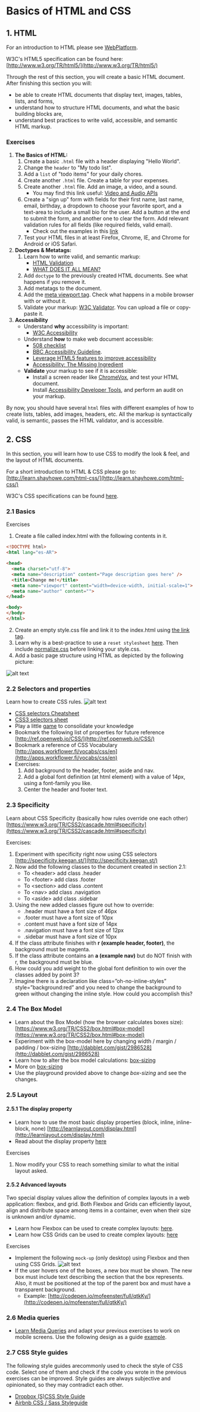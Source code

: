 # Basics of HTML and CSS

## 1. HTML

For an introduction to HTML please see [WebPlatform](https://webplatform.github.io/docs/html/tutorials/).

W3C's HTML5 specification can be found here: [http://www.w3.org/TR/html5/](http://www.w3.org/TR/html5/)

Through the rest of this section, you will create a basic HTML document. After finishing this section you will:

* be able to create HTML documents that display text, images, tables, lists, and forms,
* understand how to structure HTML documents, and what the basic building blocks are,
* understand best practices to write valid, accessible, and semantic HTML markup.

### Exercises

1. **The Basics of HTML:**
	1. Create a basic `.html` file with a header displaying "Hello World".
	2. Change the `header` to "My todo list".
	3. Add a `list` of "todo items" for your daily chores.
	4. Create another `.html` file. Create a table for your expenses.
	5. Create another `.html` file. Add an image, a video, and a sound.
		* You may find this link useful: [Video and Audio APIs](https://developer.mozilla.org/en-US/docs/Learn/JavaScript/Client-side_web_APIs/Video_and_audio_APIs)		
	6. Create a "sign up" form with fields for their first name, last name, email, birthday, a dropdown to choose your favorite sport, and a text-area to include a small bio for the user. Add a button at the end to submit the form, and another one to clear the form. Add relevant validation rules for all fields (like required fields, valid email).
		* Check out the examples in this [link](https://webplatform.github.io/docs/guides/html_forms_basics/)
	7. Test your HTML files in at least Firefox, Chrome, IE, and Chrome for Android or iOS Safari.
2. **Doctypes & Metatags:**
	1. Learn how to write valid, and semantic markup:
		* [HTML Validation](https://webplatform.github.io/docs/guides/html_validation/)
		* [WHAT DOES IT ALL MEAN?](http://diveintohtml5.info/semantics.html)
	2. Add `doctype` to the previously created HTML documents. See what happens if you remove it.
	3. Add metatags to the document.
	4. Add the [meta viewport tag](http://www.quirksmode.org/mobile/metaviewport/). Check what happens in a mobile browser with or without it.
	4. Validate your markup: [W3C Validator](http://validator.w3.org/). You can upload a file or copy-paste it.
3. **Accessibility**
	* Understand **why** accessibility is important:
		* [W3C Accessibility](http://www.w3.org/standards/webdesign/accessibility)
	* Understand **how** to make web document accessible:
		* [508 checklist](http://webaim.org/standards/508/checklist)
		* [BBC Accessibility Guideline](http://www.bbc.co.uk/guidelines/futuremedia/accessibility/html/).
		* [Leverage HTML5 features to improve accessibility](http://www.w3.org/Talks/2014/0317-HTML5-A11Y/)
		* [Accessibility: The Missing Ingredient](http://alistapart.com/article/accessibility-the-missing-ingredient)
	* **Validate** your markup to see if it is accessible:
		* Install a screen reader like [ChromeVox](https://chrome.google.com/webstore/detail/chromevox/kgejglhpjiefppelpmljglcjbhoiplfn?hl=en), and test your HTML document.
		* Install [Accessibility Developer Tools](https://chrome.google.com/webstore/detail/accessibility-developer-t/fpkknkljclfencbdbgkenhalefipecmb?hl=en), and perform an audit on your markup.

By now, you should have several `html` files with different examples of how to create lists, tables, add images, headers, etc. All the markup is syntactically valid, is semantic, passes the HTML validator, and is accessible.

## 2. CSS
In this section, you will learn how to use CSS to modify the look & feel, and the layout of HTML documents.

For a short introduction to HTML & CSS please go to: [http://learn.shayhowe.com/html-css/](http://learn.shayhowe.com/html-css/)

W3C's CSS specifications can be found [here](http://www.w3.org/TR/css-2010/).

### 2.1 Basics

Exercises

1. Create a file called index.html with the following contents in it.
```html
<!DOCTYPE html>
<html lang="es-AR">

<head>
  <meta charset="utf-8">
  <meta name="description" content="Page description goes here" />
  <title>Change me!</title>
  <meta name="viewport" content="width=device-width, initial-scale=1">
  <meta name="author" content="">
</head>

<body>
</body>
</html>
```
2. Create an empty style.css file and link it to the index.html using [the link tag](https://developer.mozilla.org/en-US/docs/Web/HTML/Element/link#Examples).
3. Learn why is a best-practice to use a `reset stylesheet` [here](http://meyerweb.com/eric/tools/css/reset/). Then include [normalize.css](http://necolas.github.io/normalize.css/) before linking your style.css.
4. Add a basic page structure using HTML as depicted by the following picture:

![alt text](images/html5-structure.png "HTML5 structure")

### 2.2 Selectors and properties
Learn how to create CSS rules.
![alt text](images/anatomy-of-a-css-rule.gif "Anatomy of a CSS rule")

* [CSS selectors Cheatsheet](https://dev.to/iggredible/css-selectors-cheatsheet-24bh)
* [CSS3 selectors sheet](http://www.w3.org/TR/css3-selectors/)
* Play a little [game](http://flukeout.github.io/) to consolidate your knowledge
* Bookmark the following list of properties for future reference [http://ref.openweb.io/CSS/](http://ref.openweb.io/CSS/)
* Bookmark a reference of CSS Vocabulary [http://apps.workflower.fi/vocabs/css/en](http://apps.workflower.fi/vocabs/css/en)
* Exercises:
    1. Add background to the header, footer, aside and nav.
    2. Add a global font definition (at html element) with a value of 14px, using a font-family you like.
    3. Center the header and footer text.

### 2.3 Specificity
Learn about CSS Specificity (basically how rules override one each other) [https://www.w3.org/TR/CSS2/cascade.html#specificity](https://www.w3.org/TR/CSS2/cascade.html#specificity)

Exercises:

1. Experiment with specificity right now using CSS selectors [http://specificity.keegan.st/](http://specificity.keegan.st/)
2. Now add the following classes to the document created in section 2.1:
    * To &lt;header&gt;  add class .header
    * To &lt;footer&gt;  add class .footer
    * To &lt;section&gt;  add class .content
    * To &lt;nav&gt;  add class  .navigation
    * To &lt;aside&gt;  add class  .sidebar
3. Using the new added classes figure out how to override:
    * .header must have a font size of 46px
    * .footer must have a font size of 10px
    * .content must have a font size of 14px
    * .navigation must have a font size of 12px
    * .sidebar must have a font size of 10px
4. If the class attribute finishes with **r (example header, footer)**, the background must be magenta.
5. If the class attribute contains an **a (example nav)** but do NOT finish with r, the background must be blue.
6. How could you add weight to the global font definition to win over the classes added by point 3?
7. Imagine there is a declaration like class=”oh-no-inline-styles” style=”background:red” and you need to change the background to green without changing the inline style. How could you accomplish this?

### 2.4 The Box Model
* Learn about the Box Model (how the browser calculates boxes size): [https://www.w3.org/TR/CSS2/box.html#box-model](https://www.w3.org/TR/CSS2/box.html#box-model)
* Experiment with the box-model here by changing width / margin / padding / box-sizing [http://dabblet.com/gist/2986528](http://dabblet.com/gist/2986528)
* Learn how to alter the box model calculations: [box-sizing](http://quirksmode.org/css/user-interface/boxsizing.html)
* More on [box-sizing](http://adamschwartz.co/magic-of-css/chapters/1-the-box/)
* Use the playground provided above to change *box-sizing* and see the changes.

### 2.5 Layout

#### 2.5.1 The display property
* Learn how to use the most basic display properties (block, inline, inline-block, none) [http://learnlayout.com/display.html](http://learnlayout.com/display.html)
* Read about the display property [here](http://adamschwartz.co/magic-of-css/chapters/2-layout/)

Exercises

1. Now modify your CSS to reach something similar to what the initial layout asked.

#### 2.5.2 Advanced layouts
Two special display values allow the definition of complex layouts in a web application: flexbox, and grid. Both Flexbox and Grids can efficiently layout, align and distribute space among items in a container, even when their size is unknown and/or dynamic.
* Learn how Flexbox can be used to create complex layouts: [here](https://css-tricks.com/snippets/css/a-guide-to-flexbox/).
* Learn how CSS Grids can be used to create complex layouts: [here](https://css-tricks.com/snippets/css/complete-guide-grid/.)

Exercises

* Implement the following `mock-up` (only desktop) using Flexbox and then using CSS Grids.
  ![alt text](images/example-layout.png)
* If the user hovers one of the boxes, a new box must be shown. The new box must include text describing the section that the box represents. Also, it must be positioned at the top of the parent box and must have a transparent background.
	* Example: [http://codepen.io/mofeenster/full/qtkKy/](http://codepen.io/mofeenster/full/qtkKy/) 	

### 2.6 Media queries
* [Learn Media Queries](http://css-tricks.com/css-media-queries/) and adapt your previous exercises to work on mobile screens. Use the following design as a guide [example](http://mediaqueri.es/ity/).

### 2.7 CSS Style guides
The following style guides arecommonly used to check the style of CSS code. Select one of them and check if the code you wrote in the previous exercises can be improved. Style guides are always subjective and opinionated, so they may contradict each other.
* [Dropbox (S)CSS Style Guide](https://github.com/dropbox/css-style-guide)
* [Airbnb CSS / Sass Styleguide](https://github.com/airbnb/css#airbnb-css--sass-styleguide)
